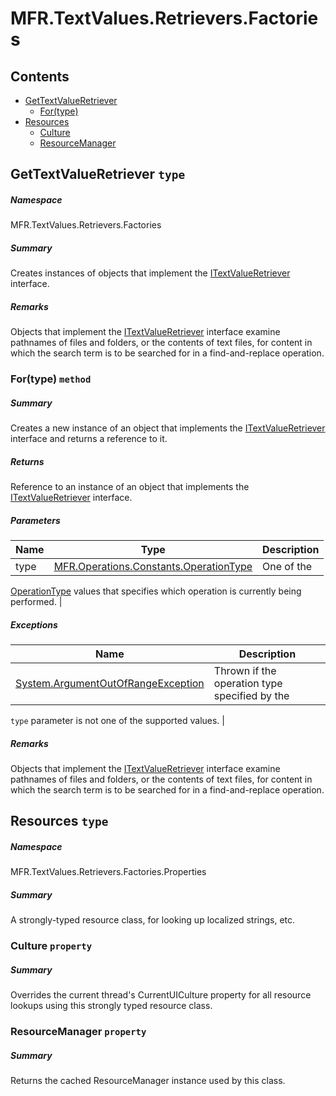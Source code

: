 <a name='assembly'></a>
# MFR.TextValues.Retrievers.Factories

## Contents

- [GetTextValueRetriever](#T-MFR-TextValues-Retrievers-Factories-GetTextValueRetriever 'MFR.TextValues.Retrievers.Factories.GetTextValueRetriever')
  - [For(type)](#M-MFR-TextValues-Retrievers-Factories-GetTextValueRetriever-For-MFR-Operations-Constants-OperationType- 'MFR.TextValues.Retrievers.Factories.GetTextValueRetriever.For(MFR.Operations.Constants.OperationType)')
- [Resources](#T-MFR-TextValues-Retrievers-Factories-Properties-Resources 'MFR.TextValues.Retrievers.Factories.Properties.Resources')
  - [Culture](#P-MFR-TextValues-Retrievers-Factories-Properties-Resources-Culture 'MFR.TextValues.Retrievers.Factories.Properties.Resources.Culture')
  - [ResourceManager](#P-MFR-TextValues-Retrievers-Factories-Properties-Resources-ResourceManager 'MFR.TextValues.Retrievers.Factories.Properties.Resources.ResourceManager')

<a name='T-MFR-TextValues-Retrievers-Factories-GetTextValueRetriever'></a>
## GetTextValueRetriever `type`

##### Namespace

MFR.TextValues.Retrievers.Factories

##### Summary

Creates instances of objects that implement the
[ITextValueRetriever](#T-MFR-FileSystem-Retrievers-ITextValueRetriever 'MFR.FileSystem.Retrievers.ITextValueRetriever')
interface.

##### Remarks

Objects that implement the
[ITextValueRetriever](#T-MFR-TextValues-Retrievers-Interfaces-ITextValueRetriever 'MFR.TextValues.Retrievers.Interfaces.ITextValueRetriever')
interface examine pathnames of files and folders, or the contents of text
files, for content in which the search term is to be searched for in a
find-and-replace operation.

<a name='M-MFR-TextValues-Retrievers-Factories-GetTextValueRetriever-For-MFR-Operations-Constants-OperationType-'></a>
### For(type) `method`

##### Summary

Creates a new instance of an object that implements the
[ITextValueRetriever](#T-MFR-FileSystem-Retrievers-Interfaces-ITextValueRetriever 'MFR.FileSystem.Retrievers.Interfaces.ITextValueRetriever')
interface and returns a reference to it.

##### Returns

Reference to an instance of an object that implements the
[ITextValueRetriever](#T-MFR-FileSystem-Retrievers-Interfaces-ITextValueRetriever 'MFR.FileSystem.Retrievers.Interfaces.ITextValueRetriever')
interface.

##### Parameters

| Name | Type | Description |
| ---- | ---- | ----------- |
| type | [MFR.Operations.Constants.OperationType](#T-MFR-Operations-Constants-OperationType 'MFR.Operations.Constants.OperationType') | One of the
[OperationType](#T-MFR-Operations-Constants-OperationType 'MFR.Operations.Constants.OperationType')
values
that specifies which operation is currently being performed. |

##### Exceptions

| Name | Description |
| ---- | ----------- |
| [System.ArgumentOutOfRangeException](http://msdn.microsoft.com/query/dev14.query?appId=Dev14IDEF1&l=EN-US&k=k:System.ArgumentOutOfRangeException 'System.ArgumentOutOfRangeException') | Thrown if the operation type specified by the
`type`
parameter is not one of the supported values. |

##### Remarks

Objects that implement the
[ITextValueRetriever](#T-MFR-TextValues-Retrievers-Interfaces-ITextValueRetriever 'MFR.TextValues.Retrievers.Interfaces.ITextValueRetriever')
interface examine pathnames of files and folders, or the contents of text
files, for content in which the search term is to be searched for in a
find-and-replace operation.

<a name='T-MFR-TextValues-Retrievers-Factories-Properties-Resources'></a>
## Resources `type`

##### Namespace

MFR.TextValues.Retrievers.Factories.Properties

##### Summary

A strongly-typed resource class, for looking up localized strings, etc.

<a name='P-MFR-TextValues-Retrievers-Factories-Properties-Resources-Culture'></a>
### Culture `property`

##### Summary

Overrides the current thread's CurrentUICulture property for all
  resource lookups using this strongly typed resource class.

<a name='P-MFR-TextValues-Retrievers-Factories-Properties-Resources-ResourceManager'></a>
### ResourceManager `property`

##### Summary

Returns the cached ResourceManager instance used by this class.
